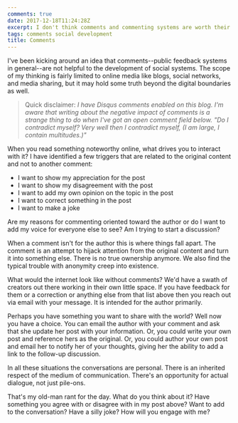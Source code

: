 ```yaml
---
comments: true
date: 2017-12-18T11:24:28Z
excerpt: I don't think comments and commenting systems are worth their social cost.
tags: comments social development
title: Comments
---
```


I've been kicking around an idea that comments--public feedback systems in
general--are not helpful to the development of social systems. The scope
of my thinking is fairly limited to online media like blogs, social
networks, and media sharing, but it may hold some truth beyond the digital
boundaries as well.

> Quick disclaimer: _I have Disqus comments enabled on this blog. I'm
> aware that writing about the negative impact of comments is a strange
> thing to do when I've got an open comment field below. "Do I contradict
> myself? Very well then I contradict myself, (I am large, I contain
> multitudes.)"_

When you read something noteworthy online, what drives you to interact
with it? I have identified a few triggers that are related to the original
content and not to another comment:

- I want to show my appreciation for the post
- I want to show my disagreement with the post
- I want to add my own opinion on the topic in the post
- I want to correct something in the post
- I want to make a joke

Are my reasons for commenting oriented toward the author or do I want to
add my voice for everyone else to see? Am I trying to start a discussion?

When a comment isn't for the author this is where things fall apart. The
comment is an attempt to hijack attention from the original content and
turn it into something else. There is no true ownership anymore. We also
find the typical trouble with anonymity creep into existence.

What would the internet look like without comments? We'd have a swath of
creators out there working in their own little space. If you have feedback
for them or a correction or anything else from that list above then you
reach out via email with your message. It is intended for the author
primarily.

Perhaps you have something you want to share with the world? Well now you
have a choice. You can email the author with your comment and ask that she
update her post with your information. Or, you could write your own post
and reference hers as the original. Or, you could author your own post and
email her to notify her of your thoughts, giving her the ability to add
a link to the follow-up discussion.

In all these situations the conversations are personal. There is an
inherited respect of the medium of communication. There's an opportunity
for actual dialogue, not just pile-ons.

That's my old-man rant for the day. What do you think about it? Have
something you agree with or disagree with in my post above? Want to add to
the conversation? Have a silly joke? How will you engage with me?

<!--  vim: set shiftwidth=4 tabstop=4 expandtab: -->
